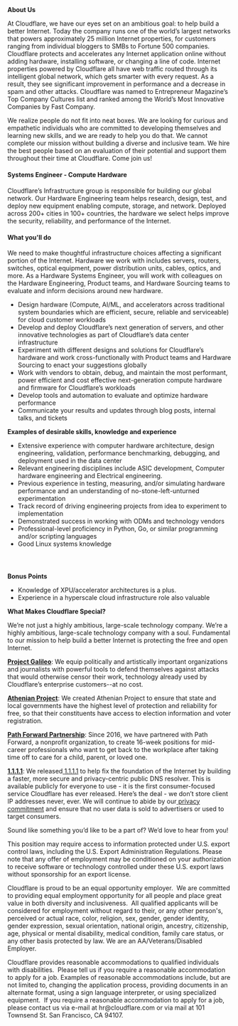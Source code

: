 <div class="content-intro">
	<div><strong>About Us</strong></div>
	<div>
		<p><span style="font-weight: 400;">At Cloudflare, we have our eyes set on an ambitious goal: to help build a better Internet. Today the company runs one of the world’s largest networks that powers approximately 25 million Internet properties, for customers ranging from individual bloggers to SMBs to Fortune 500 companies. Cloudflare protects and accelerates any Internet application online without adding hardware, installing software, or changing a line of code. Internet properties powered by Cloudflare all have web traffic routed through its intelligent global network, which gets smarter with every request. As a result, they see significant improvement in performance and a decrease in spam and other attacks. Cloudflare was named to Entrepreneur Magazine’s Top Company Cultures list and ranked among the World’s Most Innovative Companies by Fast Company.</span><span style="font-weight: 400;">&nbsp;</span></p>
		<p><span style="font-weight: 400;">We realize people do not fit into neat boxes. We are looking for curious and empathetic individuals who are committed to developing themselves and learning new skills, and we are ready to help you do that. We cannot complete our mission without building a diverse and inclusive team. We hire the best people based on an evaluation of their potential and support them throughout their time at Cloudflare. Come join us!&nbsp;</span></p>
	</div>
</div>
<h4><strong>Systems Engineer - Compute Hardware</strong></h4>
<h4><span style="font-weight: 400;">Cloudflare’s Infrastructure group is responsible for building our global network. Our Hardware Engineering team helps research, design, test, and deploy new equipment enabling compute, storage, and network. Deployed across 200+ cities in 100+ countries, the hardware we select helps improve the security, reliability, and performance of the Internet.</span></h4>
<h4><strong>What you'll do</strong></h4>
<p><span style="font-weight: 400;">We need to make thoughtful infrastructure choices affecting a significant portion of the Internet. Hardware we work with includes servers, routers, switches, optical equipment, power distribution units, cables, optics, and more. As a Hardware Systems Engineer, you will work with colleagues on the Hardware Engineering, Product teams, and Hardware Sourcing teams to evaluate and inform decisions around new hardware.</span></p>
<ul>
	<li style="font-weight: 400;"><span style="font-weight: 400;">Design hardware (Compute, AI/ML, and accelerators across traditional system boundaries which are efficient, secure, reliable and serviceable) for cloud customer workloads</span></li>
	<li style="font-weight: 400;"><span style="font-weight: 400;">Develop and deploy Cloudflare’s next generation of servers, and other innovative technologies as part of Cloudflare’s data center infrastructure&nbsp;</span></li>
	<li style="font-weight: 400;"><span style="font-weight: 400;">Experiment with different designs and solutions for Cloudflare’s hardware and work cross-functionally with Product teams and Hardware Sourcing to enact your suggestions globally</span></li>
	<li style="font-weight: 400;"><span style="font-weight: 400;">Work with vendors to obtain, debug, and maintain the most performant, power efficient and cost effective next-generation compute hardware and firmware for Cloudflare’s workloads</span></li>
	<li style="font-weight: 400;"><span style="font-weight: 400;">Develop tools and automation to evaluate and optimize hardware performance</span></li>
	<li style="font-weight: 400;"><span style="font-weight: 400;">Communicate your results and updates through blog posts, internal talks, and tickets</span></li>
</ul>
<p><strong>Examples of desirable skills, knowledge and experience</strong></p>
<ul>
	<li style="font-weight: 400;"><span style="font-weight: 400;">Extensive experience with computer hardware architecture, design engineering, validation, performance benchmarking, debugging, and deployment used in the data center</span></li>
	<li style="font-weight: 400;"><span style="font-weight: 400;">Relevant engineering disciplines include ASIC development, Computer hardware engineering and Electrical engineering.</span></li>
	<li style="font-weight: 400;"><span style="font-weight: 400;">Previous experience in testing, measuring, and/or simulating hardware performance and an understanding of no-stone-left-unturned experimentation</span></li>
	<li style="font-weight: 400;"><span style="font-weight: 400;">Track record of driving engineering projects from idea to experiment to implementation</span></li>
	<li style="font-weight: 400;"><span style="font-weight: 400;">Demonstrated success in working with ODMs and technology vendors</span></li>
	<li style="font-weight: 400;"><span style="font-weight: 400;">Professional-level proficiency in Python, Go, or similar programming and/or scripting languages</span></li>
	<li style="font-weight: 400;"><span style="font-weight: 400;">Good Linux systems knowledge</span></li>
</ul>
<h4>&nbsp;</h4>
<p><strong>Bonus Points</strong></p>
<ul>
	<li style="font-weight: 400;"><span style="font-weight: 400;">Knowledge of XPU/accelerator architectures is a plus.&nbsp;</span></li>
	<li style="font-weight: 400;"><span style="font-weight: 400;">Experience in a hyperscale cloud infrastructure role also valuable</span></li>
</ul>
<div class="content-conclusion">
	<p><strong>What Makes Cloudflare Special?</strong></p>
	<p><span style="font-weight: 400;">We’re not just a highly ambitious, large-scale technology company. We’re a highly ambitious, large-scale technology company with a soul. Fundamental to our mission to help build a better Internet is protecting the free and open Internet.</span></p>
	<p><a href="https://blog.cloudflare.com/protecting-free-expression-online/"><strong>Project Galileo</strong></a><span style="font-weight: 400;">: We equip politically and artistically important organizations and journalists with powerful tools to defend themselves against attacks that would otherwise censor their work, technology already used by Cloudflare’s enterprise customers--at no cost.</span></p>
	<p><strong><a href="https://www.cloudflare.com/athenian/">Athenian Project</a></strong><span style="font-weight: 400;">: We created Athenian Project to ensure that state and local governments have the highest level of protection and reliability for free, so that their constituents have access to election information and voter registration.</span></p>
	<p><a href="https://blog.cloudflare.com/tag/path-forward/"><strong>Path Forward Partnership</strong></a><span style="font-weight: 400;">: Since 2016, we have partnered with Path Forward, a nonprofit organization, to create 16-week positions for mid-career professionals who want to get back to the workplace after taking time off to care for a child, parent, or loved one.</span></p>
	<p><a href="https://1.1.1.1/"><strong>1.1.1.1</strong></a><span style="font-weight: 400;">: We released</span><a href="https://1.1.1.1/"> <span style="font-weight: 400;">1.1.1.1</span></a><span style="font-weight: 400;"> to help fix the foundation of the Internet by building a faster, more secure and privacy-centric public DNS resolver. This is available publicly for everyone to use - it is the first consumer-focused service Cloudflare has ever released. Here’s the deal - we don’t store client IP addresses never, ever. We will continue to abide by our</span><a href="https://developers.cloudflare.com/1.1.1.1/privacy/public-dns-resolver"> privacy commitment</a><span style="font-weight: 400;"> and ensure that no user data is sold to advertisers or used to target consumers.</span></p>
	<p><span style="font-weight: 400;">Sound like something you’d like to be a part of? We’d love to hear from you!</span></p>
	<p><span style="font-weight: 400;">This position may require access to information protected under U.S. export control laws, including the U.S. Export Administration Regulations. Please note that any offer of employment may be conditioned on your authorization to receive software or technology controlled under these U.S. export laws without sponsorship for an export license.</span></p>
	<p><span style="font-weight: 400;">Cloudflare is proud to be an equal opportunity employer. &nbsp;We are committed to providing equal employment opportunity for all people and place great value in both diversity and inclusiveness. &nbsp;All qualified applicants will be considered for employment without regard to their, or any other person's, perceived or actual</span> <span style="font-weight: 400;">race, color, religion, sex, gender, gender identity, gender expression, sexual orientation, national origin, ancestry, citizenship, age, physical or mental disability, medical condition, family care status, or any other basis protected by law. </span><span style="font-weight: 400;">We are an AA/Veterans/Disabled Employer.</span></p>
	<p><span style="font-weight: 400;">Cloudflare provides reasonable accommodations to qualified individuals with disabilities. &nbsp;Please tell us if you require a reasonable accommodation to apply for a job. Examples of reasonable accommodations include, but are not limited to, changing the application process, providing documents in an alternate format, using a sign language interpreter, or using specialized equipment. &nbsp;If you require a reasonable accommodation to apply for a job, please contact us via e-mail at </span><span style="font-weight: 400;">hr@cloudflare.com</span><span style="font-weight: 400;"> or via mail at 101 Townsend St. San Francisco, CA 94107.</span></p>
</div>